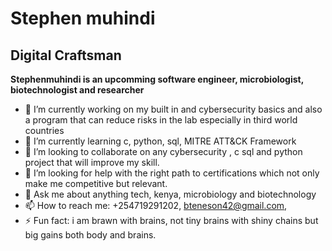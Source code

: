 # Stephen muhindi

## Digital Craftsman

**Stephenmuhindi is an upcomming software engineer, microbiologist, biotechnologist and researcher**

- 🔭 I’m currently working on my built in and cybersecurity basics and also a program that can reduce risks in the lab especially in third world countries
- 🌱 I’m currently learning c, python, sql, MITRE ATT&CK Framework
- 👯 I’m looking to collaborate on any cybersecurity , c sql and python project that will improve my skill.
- 🤔 I’m looking for help with the right path to certifications which not only make me competitive but relevant.
- 💬 Ask me about anything tech, kenya, microbiology and biotechnology
- 📫 How to reach me: +254719291202, bteneson42@gmail.com,
- ⚡ Fun fact: i am brawn with brains, not tiny brains with shiny chains but big gains both body and brains.
